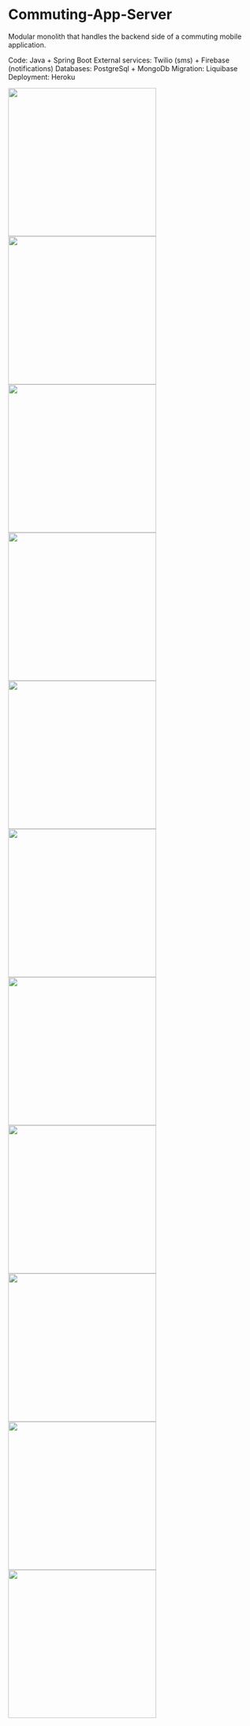 # Commuting-App-Server

Modular monolith that handles the backend side of a commuting mobile application.

Code: Java + Spring Boot
External services: Twilio (sms) + Firebase (notifications)
Databases: PostgreSql + MongoDb
Migration: Liquibase
Deployment: Heroku

<img src="https://user-images.githubusercontent.com/28737997/137099499-8e5697da-b362-41f9-a63b-5271536bd24e.png" width="300"></img>
<img src="https://user-images.githubusercontent.com/28737997/137099505-9e5cd020-1d34-4d57-bca3-e5c09459729d.png" width="300"></img>
<img src="https://user-images.githubusercontent.com/28737997/137099507-a05dab57-d453-4750-855f-7c911a1ae981.png" width="300"></img>
<img src="https://user-images.githubusercontent.com/28737997/137099509-1099af2e-2451-43d9-ac7c-06b7dec4a222.png" width="300"></img>
<img src="https://user-images.githubusercontent.com/28737997/137099512-e9fe6754-d720-4544-8f08-ee4c0f6b8d44.png" width="300"></img>
<img src="https://user-images.githubusercontent.com/28737997/137099514-b712a2bc-fae5-408b-a479-5bdb42297005.png" width="300"></img>
<img src="https://user-images.githubusercontent.com/28737997/137099517-add5706d-51ab-48ce-8f36-0e5d9b70b4c9.png" width="300"></img>
<img src="https://user-images.githubusercontent.com/28737997/137099520-cf10780f-3dcf-4c51-9f72-29c8923e1fbc.png" width="300"></img>
<img src="https://user-images.githubusercontent.com/28737997/137099521-b2b8f87d-3832-4686-a8f8-ec7b9c086473.png" width="300"></img>
<img src="https://user-images.githubusercontent.com/28737997/137099523-ec99237d-b82b-4e40-aa74-b85f940e3374.png" width="300"></img>
<img src="https://user-images.githubusercontent.com/28737997/137099525-6c49d93f-d070-4b5d-b6fa-a2637316cfa0.png" width="300"></img>
